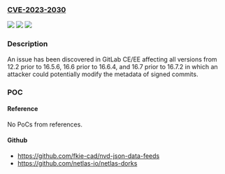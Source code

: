 ### [CVE-2023-2030](https://cve.mitre.org/cgi-bin/cvename.cgi?name=CVE-2023-2030)
![](https://img.shields.io/static/v1?label=Product&message=GitLab&color=blue)
![](https://img.shields.io/static/v1?label=Version&message=12.2%3C%2016.5.6%20&color=brighgreen)
![](https://img.shields.io/static/v1?label=Vulnerability&message=CWE-347%3A%20Improper%20Verification%20of%20Cryptographic%20Signature&color=brighgreen)

### Description

An issue has been discovered in GitLab CE/EE affecting all versions from 12.2 prior to 16.5.6, 16.6 prior to 16.6.4, and 16.7 prior to 16.7.2 in which an attacker could potentially modify the metadata of signed commits.

### POC

#### Reference
No PoCs from references.

#### Github
- https://github.com/fkie-cad/nvd-json-data-feeds
- https://github.com/netlas-io/netlas-dorks

